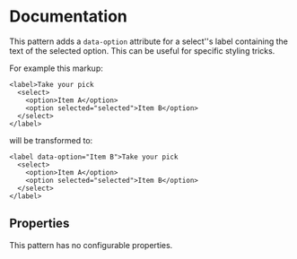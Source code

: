 # Documentation

This pattern adds a `data-option` attribute for a select''s label containing
the text of the selected option. This can be useful for specific styling tricks.

For example this markup:

    <label>Take your pick
      <select>
        <option>Item A</option>
        <option selected="selected">Item B</option>
      </select>
    </label>

will be transformed to:

    <label data-option="Item B">Take your pick
      <select>
        <option>Item A</option>
        <option selected="selected">Item B</option>
      </select>
    </label>


Properties
----------

This pattern has no configurable properties.


